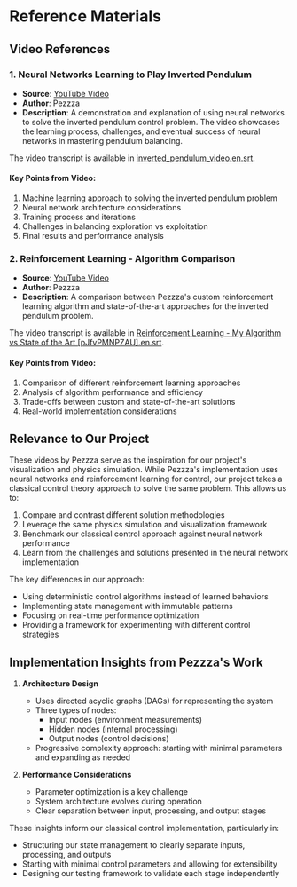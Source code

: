# Reference Materials

## Video References

### 1. Neural Networks Learning to Play Inverted Pendulum
- **Source**: [YouTube Video](https://www.youtube.com/watch?v=EvV5Qtp_fYg)
- **Author**: Pezzza
- **Description**: A demonstration and explanation of using neural networks to solve the inverted pendulum control problem. The video showcases the learning process, challenges, and eventual success of neural networks in mastering pendulum balancing.

The video transcript is available in [inverted_pendulum_video.en.srt](./inverted_pendulum_video.en.srt).

#### Key Points from Video:
1. Machine learning approach to solving the inverted pendulum problem
2. Neural network architecture considerations
3. Training process and iterations
4. Challenges in balancing exploration vs exploitation
5. Final results and performance analysis

### 2. Reinforcement Learning - Algorithm Comparison
- **Source**: [YouTube Video](https://www.youtube.com/watch?v=pJfvPMNPZAU)
- **Author**: Pezzza
- **Description**: A comparison between Pezzza's custom reinforcement learning algorithm and state-of-the-art approaches for the inverted pendulum problem.

The video transcript is available in [Reinforcement Learning - My Algorithm vs State of the Art [pJfvPMNPZAU].en.srt](./Reinforcement%20Learning%20-%20My%20Algorithm%20vs%20State%20of%20the%20Art%20[pJfvPMNPZAU].en.srt).

#### Key Points from Video:
1. Comparison of different reinforcement learning approaches
2. Analysis of algorithm performance and efficiency
3. Trade-offs between custom and state-of-the-art solutions
4. Real-world implementation considerations

## Relevance to Our Project
These videos by Pezzza serve as the inspiration for our project's visualization and physics simulation. While Pezzza's implementation uses neural networks and reinforcement learning for control, our project takes a classical control theory approach to solve the same problem. This allows us to:

1. Compare and contrast different solution methodologies
2. Leverage the same physics simulation and visualization framework
3. Benchmark our classical control approach against neural network performance
4. Learn from the challenges and solutions presented in the neural network implementation

The key differences in our approach:
- Using deterministic control algorithms instead of learned behaviors
- Implementing state management with immutable patterns
- Focusing on real-time performance optimization
- Providing a framework for experimenting with different control strategies

## Implementation Insights from Pezzza's Work
1. **Architecture Design**
   - Uses directed acyclic graphs (DAGs) for representing the system
   - Three types of nodes:
     * Input nodes (environment measurements)
     * Hidden nodes (internal processing)
     * Output nodes (control decisions)
   - Progressive complexity approach: starting with minimal parameters and expanding as needed

2. **Performance Considerations**
   - Parameter optimization is a key challenge
   - System architecture evolves during operation
   - Clear separation between input, processing, and output stages

These insights inform our classical control implementation, particularly in:
- Structuring our state management to clearly separate inputs, processing, and outputs
- Starting with minimal control parameters and allowing for extensibility
- Designing our testing framework to validate each stage independently

